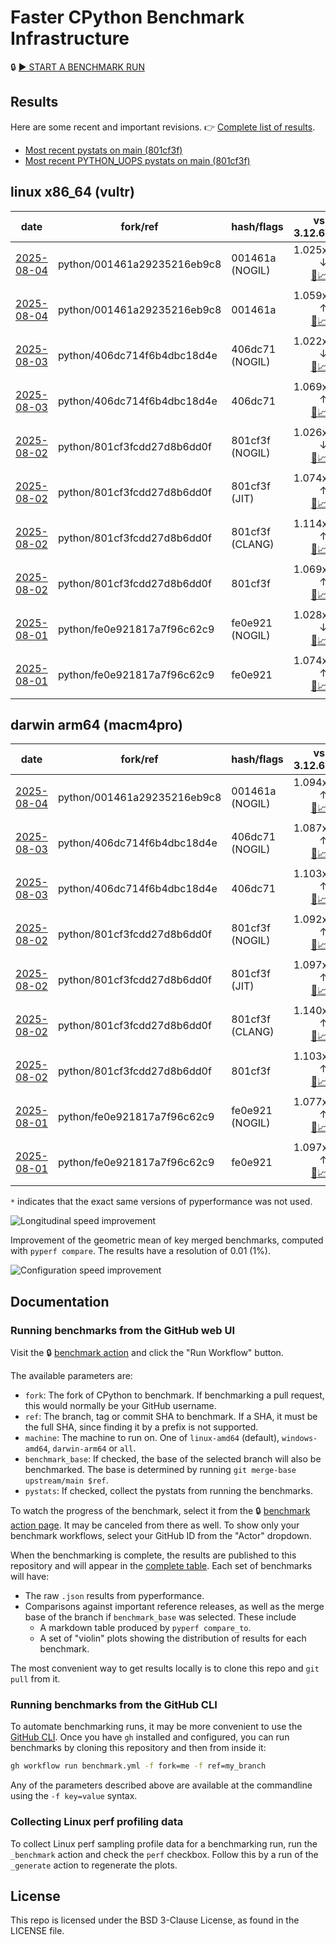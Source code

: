 # Faster CPython Benchmark Infrastructure

🔒 [▶️ START A BENCHMARK RUN](../../actions/workflows/benchmark.yml)

## Results

Here are some recent and important revisions. 👉 [Complete list of results](RESULTS.md).

<!-- START table -->
- [Most recent  pystats on main (801cf3f)](results/bm-20250802-3.15.0a0-801cf3f/bm-20250802-vultr-x86_64-python-801cf3fcdd27d8b6dd0f-3.15.0a0-801cf3f-pystats.md)
- [Most recent PYTHON_UOPS pystats on main (801cf3f)](results/bm-20250802-3.15.0a0-801cf3f-PYTHON_UOPS/bm-20250802-vultr-x86_64-python-801cf3fcdd27d8b6dd0f-3.15.0a0-801cf3f-pystats.md)

## linux x86_64 (vultr)
| date | fork/ref | hash/flags | vs. 3.12.6: | vs. 3.13.0rc2: | vs. base: |
| --- | --- | --- | ---: | ---: | ---: |
| [2025-08-04](results/bm-20250804-3.15.0a0-001461a-NOGIL) | python/001461a29235216eb9c8 | 001461a (NOGIL) | 1.025x ↓<br>[📄](results/bm-20250804-3.15.0a0-001461a-NOGIL/bm-20250804-vultr-x86_64-python-001461a29235216eb9c8-3.15.0a0-001461a-vs-3.12.6.md)[📈](results/bm-20250804-3.15.0a0-001461a-NOGIL/bm-20250804-vultr-x86_64-python-001461a29235216eb9c8-3.15.0a0-001461a-vs-3.12.6.svg) | 1.058x ↓<br>[📄](results/bm-20250804-3.15.0a0-001461a-NOGIL/bm-20250804-vultr-x86_64-python-001461a29235216eb9c8-3.15.0a0-001461a-vs-3.13.0rc2.md)[📈](results/bm-20250804-3.15.0a0-001461a-NOGIL/bm-20250804-vultr-x86_64-python-001461a29235216eb9c8-3.15.0a0-001461a-vs-3.13.0rc2.svg) | 1.086x ↓<br>[📄](results/bm-20250804-3.15.0a0-001461a-NOGIL/bm-20250804-vultr-x86_64-python-001461a29235216eb9c8-3.15.0a0-001461a-vs-base.md)[📈](results/bm-20250804-3.15.0a0-001461a-NOGIL/bm-20250804-vultr-x86_64-python-001461a29235216eb9c8-3.15.0a0-001461a-vs-base.svg)[🧠](results/bm-20250804-3.15.0a0-001461a-NOGIL/bm-20250804-vultr-x86_64-python-001461a29235216eb9c8-3.15.0a0-001461a-vs-base-mem.svg) |
| [2025-08-04](results/bm-20250804-3.15.0a0-001461a) | python/001461a29235216eb9c8 | 001461a | 1.059x ↑<br>[📄](results/bm-20250804-3.15.0a0-001461a/bm-20250804-vultr-x86_64-python-001461a29235216eb9c8-3.15.0a0-001461a-vs-3.12.6.md)[📈](results/bm-20250804-3.15.0a0-001461a/bm-20250804-vultr-x86_64-python-001461a29235216eb9c8-3.15.0a0-001461a-vs-3.12.6.svg) | 1.024x ↑<br>[📄](results/bm-20250804-3.15.0a0-001461a/bm-20250804-vultr-x86_64-python-001461a29235216eb9c8-3.15.0a0-001461a-vs-3.13.0rc2.md)[📈](results/bm-20250804-3.15.0a0-001461a/bm-20250804-vultr-x86_64-python-001461a29235216eb9c8-3.15.0a0-001461a-vs-3.13.0rc2.svg) |  |
| [2025-08-03](results/bm-20250803-3.15.0a0-406dc71-NOGIL) | python/406dc714f6b4dbc18d4e | 406dc71 (NOGIL) | 1.022x ↓<br>[📄](results/bm-20250803-3.15.0a0-406dc71-NOGIL/bm-20250803-vultr-x86_64-python-406dc714f6b4dbc18d4e-3.15.0a0-406dc71-vs-3.12.6.md)[📈](results/bm-20250803-3.15.0a0-406dc71-NOGIL/bm-20250803-vultr-x86_64-python-406dc714f6b4dbc18d4e-3.15.0a0-406dc71-vs-3.12.6.svg) | 1.055x ↓<br>[📄](results/bm-20250803-3.15.0a0-406dc71-NOGIL/bm-20250803-vultr-x86_64-python-406dc714f6b4dbc18d4e-3.15.0a0-406dc71-vs-3.13.0rc2.md)[📈](results/bm-20250803-3.15.0a0-406dc71-NOGIL/bm-20250803-vultr-x86_64-python-406dc714f6b4dbc18d4e-3.15.0a0-406dc71-vs-3.13.0rc2.svg) | 1.091x ↓<br>[📄](results/bm-20250803-3.15.0a0-406dc71-NOGIL/bm-20250803-vultr-x86_64-python-406dc714f6b4dbc18d4e-3.15.0a0-406dc71-vs-base.md)[📈](results/bm-20250803-3.15.0a0-406dc71-NOGIL/bm-20250803-vultr-x86_64-python-406dc714f6b4dbc18d4e-3.15.0a0-406dc71-vs-base.svg)[🧠](results/bm-20250803-3.15.0a0-406dc71-NOGIL/bm-20250803-vultr-x86_64-python-406dc714f6b4dbc18d4e-3.15.0a0-406dc71-vs-base-mem.svg) |
| [2025-08-03](results/bm-20250803-3.15.0a0-406dc71) | python/406dc714f6b4dbc18d4e | 406dc71 | 1.069x ↑<br>[📄](results/bm-20250803-3.15.0a0-406dc71/bm-20250803-vultr-x86_64-python-406dc714f6b4dbc18d4e-3.15.0a0-406dc71-vs-3.12.6.md)[📈](results/bm-20250803-3.15.0a0-406dc71/bm-20250803-vultr-x86_64-python-406dc714f6b4dbc18d4e-3.15.0a0-406dc71-vs-3.12.6.svg) | 1.033x ↑<br>[📄](results/bm-20250803-3.15.0a0-406dc71/bm-20250803-vultr-x86_64-python-406dc714f6b4dbc18d4e-3.15.0a0-406dc71-vs-3.13.0rc2.md)[📈](results/bm-20250803-3.15.0a0-406dc71/bm-20250803-vultr-x86_64-python-406dc714f6b4dbc18d4e-3.15.0a0-406dc71-vs-3.13.0rc2.svg) |  |
| [2025-08-02](results/bm-20250802-3.15.0a0-801cf3f-NOGIL) | python/801cf3fcdd27d8b6dd0f | 801cf3f (NOGIL) | 1.026x ↓<br>[📄](results/bm-20250802-3.15.0a0-801cf3f-NOGIL/bm-20250802-vultr-x86_64-python-801cf3fcdd27d8b6dd0f-3.15.0a0-801cf3f-vs-3.12.6.md)[📈](results/bm-20250802-3.15.0a0-801cf3f-NOGIL/bm-20250802-vultr-x86_64-python-801cf3fcdd27d8b6dd0f-3.15.0a0-801cf3f-vs-3.12.6.svg) | 1.059x ↓<br>[📄](results/bm-20250802-3.15.0a0-801cf3f-NOGIL/bm-20250802-vultr-x86_64-python-801cf3fcdd27d8b6dd0f-3.15.0a0-801cf3f-vs-3.13.0rc2.md)[📈](results/bm-20250802-3.15.0a0-801cf3f-NOGIL/bm-20250802-vultr-x86_64-python-801cf3fcdd27d8b6dd0f-3.15.0a0-801cf3f-vs-3.13.0rc2.svg) | 1.094x ↓<br>[📄](results/bm-20250802-3.15.0a0-801cf3f-NOGIL/bm-20250802-vultr-x86_64-python-801cf3fcdd27d8b6dd0f-3.15.0a0-801cf3f-vs-base.md)[📈](results/bm-20250802-3.15.0a0-801cf3f-NOGIL/bm-20250802-vultr-x86_64-python-801cf3fcdd27d8b6dd0f-3.15.0a0-801cf3f-vs-base.svg)[🧠](results/bm-20250802-3.15.0a0-801cf3f-NOGIL/bm-20250802-vultr-x86_64-python-801cf3fcdd27d8b6dd0f-3.15.0a0-801cf3f-vs-base-mem.svg) |
| [2025-08-02](results/bm-20250802-3.15.0a0-801cf3f-JIT) | python/801cf3fcdd27d8b6dd0f | 801cf3f (JIT) | 1.074x ↑<br>[📄](results/bm-20250802-3.15.0a0-801cf3f-JIT/bm-20250802-vultr-x86_64-python-801cf3fcdd27d8b6dd0f-3.15.0a0-801cf3f-vs-3.12.6.md)[📈](results/bm-20250802-3.15.0a0-801cf3f-JIT/bm-20250802-vultr-x86_64-python-801cf3fcdd27d8b6dd0f-3.15.0a0-801cf3f-vs-3.12.6.svg) | 1.038x ↑<br>[📄](results/bm-20250802-3.15.0a0-801cf3f-JIT/bm-20250802-vultr-x86_64-python-801cf3fcdd27d8b6dd0f-3.15.0a0-801cf3f-vs-3.13.0rc2.md)[📈](results/bm-20250802-3.15.0a0-801cf3f-JIT/bm-20250802-vultr-x86_64-python-801cf3fcdd27d8b6dd0f-3.15.0a0-801cf3f-vs-3.13.0rc2.svg) | 1.004x ↑<br>[📄](results/bm-20250802-3.15.0a0-801cf3f-JIT/bm-20250802-vultr-x86_64-python-801cf3fcdd27d8b6dd0f-3.15.0a0-801cf3f-vs-base.md)[📈](results/bm-20250802-3.15.0a0-801cf3f-JIT/bm-20250802-vultr-x86_64-python-801cf3fcdd27d8b6dd0f-3.15.0a0-801cf3f-vs-base.svg)[🧠](results/bm-20250802-3.15.0a0-801cf3f-JIT/bm-20250802-vultr-x86_64-python-801cf3fcdd27d8b6dd0f-3.15.0a0-801cf3f-vs-base-mem.svg) |
| [2025-08-02](results/bm-20250802-3.15.0a0-801cf3f-CLANG) | python/801cf3fcdd27d8b6dd0f | 801cf3f (CLANG) | 1.114x ↑<br>[📄](results/bm-20250802-3.15.0a0-801cf3f-CLANG/bm-20250802-vultr-x86_64-python-801cf3fcdd27d8b6dd0f-3.15.0a0-801cf3f-vs-3.12.6.md)[📈](results/bm-20250802-3.15.0a0-801cf3f-CLANG/bm-20250802-vultr-x86_64-python-801cf3fcdd27d8b6dd0f-3.15.0a0-801cf3f-vs-3.12.6.svg) | 1.077x ↑<br>[📄](results/bm-20250802-3.15.0a0-801cf3f-CLANG/bm-20250802-vultr-x86_64-python-801cf3fcdd27d8b6dd0f-3.15.0a0-801cf3f-vs-3.13.0rc2.md)[📈](results/bm-20250802-3.15.0a0-801cf3f-CLANG/bm-20250802-vultr-x86_64-python-801cf3fcdd27d8b6dd0f-3.15.0a0-801cf3f-vs-3.13.0rc2.svg) | 1.040x ↑<br>[📄](results/bm-20250802-3.15.0a0-801cf3f-CLANG/bm-20250802-vultr-x86_64-python-801cf3fcdd27d8b6dd0f-3.15.0a0-801cf3f-vs-base.md)[📈](results/bm-20250802-3.15.0a0-801cf3f-CLANG/bm-20250802-vultr-x86_64-python-801cf3fcdd27d8b6dd0f-3.15.0a0-801cf3f-vs-base.svg)[🧠](results/bm-20250802-3.15.0a0-801cf3f-CLANG/bm-20250802-vultr-x86_64-python-801cf3fcdd27d8b6dd0f-3.15.0a0-801cf3f-vs-base-mem.svg) |
| [2025-08-02](results/bm-20250802-3.15.0a0-801cf3f) | python/801cf3fcdd27d8b6dd0f | 801cf3f | 1.069x ↑<br>[📄](results/bm-20250802-3.15.0a0-801cf3f/bm-20250802-vultr-x86_64-python-801cf3fcdd27d8b6dd0f-3.15.0a0-801cf3f-vs-3.12.6.md)[📈](results/bm-20250802-3.15.0a0-801cf3f/bm-20250802-vultr-x86_64-python-801cf3fcdd27d8b6dd0f-3.15.0a0-801cf3f-vs-3.12.6.svg) | 1.034x ↑<br>[📄](results/bm-20250802-3.15.0a0-801cf3f/bm-20250802-vultr-x86_64-python-801cf3fcdd27d8b6dd0f-3.15.0a0-801cf3f-vs-3.13.0rc2.md)[📈](results/bm-20250802-3.15.0a0-801cf3f/bm-20250802-vultr-x86_64-python-801cf3fcdd27d8b6dd0f-3.15.0a0-801cf3f-vs-3.13.0rc2.svg) |  |
| [2025-08-01](results/bm-20250801-3.15.0a0-fe0e921-NOGIL) | python/fe0e921817a7f96c62c9 | fe0e921 (NOGIL) | 1.028x ↓<br>[📄](results/bm-20250801-3.15.0a0-fe0e921-NOGIL/bm-20250801-vultr-x86_64-python-fe0e921817a7f96c62c9-3.15.0a0-fe0e921-vs-3.12.6.md)[📈](results/bm-20250801-3.15.0a0-fe0e921-NOGIL/bm-20250801-vultr-x86_64-python-fe0e921817a7f96c62c9-3.15.0a0-fe0e921-vs-3.12.6.svg) | 1.061x ↓<br>[📄](results/bm-20250801-3.15.0a0-fe0e921-NOGIL/bm-20250801-vultr-x86_64-python-fe0e921817a7f96c62c9-3.15.0a0-fe0e921-vs-3.13.0rc2.md)[📈](results/bm-20250801-3.15.0a0-fe0e921-NOGIL/bm-20250801-vultr-x86_64-python-fe0e921817a7f96c62c9-3.15.0a0-fe0e921-vs-3.13.0rc2.svg) | 1.100x ↓<br>[📄](results/bm-20250801-3.15.0a0-fe0e921-NOGIL/bm-20250801-vultr-x86_64-python-fe0e921817a7f96c62c9-3.15.0a0-fe0e921-vs-base.md)[📈](results/bm-20250801-3.15.0a0-fe0e921-NOGIL/bm-20250801-vultr-x86_64-python-fe0e921817a7f96c62c9-3.15.0a0-fe0e921-vs-base.svg)[🧠](results/bm-20250801-3.15.0a0-fe0e921-NOGIL/bm-20250801-vultr-x86_64-python-fe0e921817a7f96c62c9-3.15.0a0-fe0e921-vs-base-mem.svg) |
| [2025-08-01](results/bm-20250801-3.15.0a0-fe0e921) | python/fe0e921817a7f96c62c9 | fe0e921 | 1.074x ↑<br>[📄](results/bm-20250801-3.15.0a0-fe0e921/bm-20250801-vultr-x86_64-python-fe0e921817a7f96c62c9-3.15.0a0-fe0e921-vs-3.12.6.md)[📈](results/bm-20250801-3.15.0a0-fe0e921/bm-20250801-vultr-x86_64-python-fe0e921817a7f96c62c9-3.15.0a0-fe0e921-vs-3.12.6.svg) | 1.038x ↑<br>[📄](results/bm-20250801-3.15.0a0-fe0e921/bm-20250801-vultr-x86_64-python-fe0e921817a7f96c62c9-3.15.0a0-fe0e921-vs-3.13.0rc2.md)[📈](results/bm-20250801-3.15.0a0-fe0e921/bm-20250801-vultr-x86_64-python-fe0e921817a7f96c62c9-3.15.0a0-fe0e921-vs-3.13.0rc2.svg) |  |

## darwin arm64 (macm4pro)
| date | fork/ref | hash/flags | vs. 3.12.6: | vs. 3.13.0rc2: | vs. base: |
| --- | --- | --- | ---: | ---: | ---: |
| [2025-08-04](results/bm-20250804-3.15.0a0-001461a-NOGIL) | python/001461a29235216eb9c8 | 001461a (NOGIL) | 1.094x ↑<br>[📄](results/bm-20250804-3.15.0a0-001461a-NOGIL/bm-20250804-macm4pro-arm64-python-001461a29235216eb9c8-3.15.0a0-001461a-vs-3.12.6.md)[📈](results/bm-20250804-3.15.0a0-001461a-NOGIL/bm-20250804-macm4pro-arm64-python-001461a29235216eb9c8-3.15.0a0-001461a-vs-3.12.6.svg) | 1.015x ↑<br>[📄](results/bm-20250804-3.15.0a0-001461a-NOGIL/bm-20250804-macm4pro-arm64-python-001461a29235216eb9c8-3.15.0a0-001461a-vs-3.13.0rc2.md)[📈](results/bm-20250804-3.15.0a0-001461a-NOGIL/bm-20250804-macm4pro-arm64-python-001461a29235216eb9c8-3.15.0a0-001461a-vs-3.13.0rc2.svg) |  |
| [2025-08-03](results/bm-20250803-3.15.0a0-406dc71-NOGIL) | python/406dc714f6b4dbc18d4e | 406dc71 (NOGIL) | 1.087x ↑<br>[📄](results/bm-20250803-3.15.0a0-406dc71-NOGIL/bm-20250803-macm4pro-arm64-python-406dc714f6b4dbc18d4e-3.15.0a0-406dc71-vs-3.12.6.md)[📈](results/bm-20250803-3.15.0a0-406dc71-NOGIL/bm-20250803-macm4pro-arm64-python-406dc714f6b4dbc18d4e-3.15.0a0-406dc71-vs-3.12.6.svg) | 1.008x ↑<br>[📄](results/bm-20250803-3.15.0a0-406dc71-NOGIL/bm-20250803-macm4pro-arm64-python-406dc714f6b4dbc18d4e-3.15.0a0-406dc71-vs-3.13.0rc2.md)[📈](results/bm-20250803-3.15.0a0-406dc71-NOGIL/bm-20250803-macm4pro-arm64-python-406dc714f6b4dbc18d4e-3.15.0a0-406dc71-vs-3.13.0rc2.svg) | 1.017x ↓<br>[📄](results/bm-20250803-3.15.0a0-406dc71-NOGIL/bm-20250803-macm4pro-arm64-python-406dc714f6b4dbc18d4e-3.15.0a0-406dc71-vs-base.md)[📈](results/bm-20250803-3.15.0a0-406dc71-NOGIL/bm-20250803-macm4pro-arm64-python-406dc714f6b4dbc18d4e-3.15.0a0-406dc71-vs-base.svg)[🧠](results/bm-20250803-3.15.0a0-406dc71-NOGIL/bm-20250803-macm4pro-arm64-python-406dc714f6b4dbc18d4e-3.15.0a0-406dc71-vs-base-mem.svg) |
| [2025-08-03](results/bm-20250803-3.15.0a0-406dc71) | python/406dc714f6b4dbc18d4e | 406dc71 | 1.103x ↑<br>[📄](results/bm-20250803-3.15.0a0-406dc71/bm-20250803-macm4pro-arm64-python-406dc714f6b4dbc18d4e-3.15.0a0-406dc71-vs-3.12.6.md)[📈](results/bm-20250803-3.15.0a0-406dc71/bm-20250803-macm4pro-arm64-python-406dc714f6b4dbc18d4e-3.15.0a0-406dc71-vs-3.12.6.svg) | 1.024x ↑<br>[📄](results/bm-20250803-3.15.0a0-406dc71/bm-20250803-macm4pro-arm64-python-406dc714f6b4dbc18d4e-3.15.0a0-406dc71-vs-3.13.0rc2.md)[📈](results/bm-20250803-3.15.0a0-406dc71/bm-20250803-macm4pro-arm64-python-406dc714f6b4dbc18d4e-3.15.0a0-406dc71-vs-3.13.0rc2.svg) |  |
| [2025-08-02](results/bm-20250802-3.15.0a0-801cf3f-NOGIL) | python/801cf3fcdd27d8b6dd0f | 801cf3f (NOGIL) | 1.092x ↑<br>[📄](results/bm-20250802-3.15.0a0-801cf3f-NOGIL/bm-20250802-macm4pro-arm64-python-801cf3fcdd27d8b6dd0f-3.15.0a0-801cf3f-vs-3.12.6.md)[📈](results/bm-20250802-3.15.0a0-801cf3f-NOGIL/bm-20250802-macm4pro-arm64-python-801cf3fcdd27d8b6dd0f-3.15.0a0-801cf3f-vs-3.12.6.svg) | 1.013x ↑<br>[📄](results/bm-20250802-3.15.0a0-801cf3f-NOGIL/bm-20250802-macm4pro-arm64-python-801cf3fcdd27d8b6dd0f-3.15.0a0-801cf3f-vs-3.13.0rc2.md)[📈](results/bm-20250802-3.15.0a0-801cf3f-NOGIL/bm-20250802-macm4pro-arm64-python-801cf3fcdd27d8b6dd0f-3.15.0a0-801cf3f-vs-3.13.0rc2.svg) | 1.011x ↓<br>[📄](results/bm-20250802-3.15.0a0-801cf3f-NOGIL/bm-20250802-macm4pro-arm64-python-801cf3fcdd27d8b6dd0f-3.15.0a0-801cf3f-vs-base.md)[📈](results/bm-20250802-3.15.0a0-801cf3f-NOGIL/bm-20250802-macm4pro-arm64-python-801cf3fcdd27d8b6dd0f-3.15.0a0-801cf3f-vs-base.svg)[🧠](results/bm-20250802-3.15.0a0-801cf3f-NOGIL/bm-20250802-macm4pro-arm64-python-801cf3fcdd27d8b6dd0f-3.15.0a0-801cf3f-vs-base-mem.svg) |
| [2025-08-02](results/bm-20250802-3.15.0a0-801cf3f-JIT) | python/801cf3fcdd27d8b6dd0f | 801cf3f (JIT) | 1.097x ↑<br>[📄](results/bm-20250802-3.15.0a0-801cf3f-JIT/bm-20250802-macm4pro-arm64-python-801cf3fcdd27d8b6dd0f-3.15.0a0-801cf3f-vs-3.12.6.md)[📈](results/bm-20250802-3.15.0a0-801cf3f-JIT/bm-20250802-macm4pro-arm64-python-801cf3fcdd27d8b6dd0f-3.15.0a0-801cf3f-vs-3.12.6.svg) | 1.017x ↑<br>[📄](results/bm-20250802-3.15.0a0-801cf3f-JIT/bm-20250802-macm4pro-arm64-python-801cf3fcdd27d8b6dd0f-3.15.0a0-801cf3f-vs-3.13.0rc2.md)[📈](results/bm-20250802-3.15.0a0-801cf3f-JIT/bm-20250802-macm4pro-arm64-python-801cf3fcdd27d8b6dd0f-3.15.0a0-801cf3f-vs-3.13.0rc2.svg) | 1.004x ↓<br>[📄](results/bm-20250802-3.15.0a0-801cf3f-JIT/bm-20250802-macm4pro-arm64-python-801cf3fcdd27d8b6dd0f-3.15.0a0-801cf3f-vs-base.md)[📈](results/bm-20250802-3.15.0a0-801cf3f-JIT/bm-20250802-macm4pro-arm64-python-801cf3fcdd27d8b6dd0f-3.15.0a0-801cf3f-vs-base.svg)[🧠](results/bm-20250802-3.15.0a0-801cf3f-JIT/bm-20250802-macm4pro-arm64-python-801cf3fcdd27d8b6dd0f-3.15.0a0-801cf3f-vs-base-mem.svg) |
| [2025-08-02](results/bm-20250802-3.15.0a0-801cf3f-CLANG) | python/801cf3fcdd27d8b6dd0f | 801cf3f (CLANG) | 1.140x ↑<br>[📄](results/bm-20250802-3.15.0a0-801cf3f-CLANG/bm-20250802-macm4pro-arm64-python-801cf3fcdd27d8b6dd0f-3.15.0a0-801cf3f-vs-3.12.6.md)[📈](results/bm-20250802-3.15.0a0-801cf3f-CLANG/bm-20250802-macm4pro-arm64-python-801cf3fcdd27d8b6dd0f-3.15.0a0-801cf3f-vs-3.12.6.svg) | 1.058x ↑<br>[📄](results/bm-20250802-3.15.0a0-801cf3f-CLANG/bm-20250802-macm4pro-arm64-python-801cf3fcdd27d8b6dd0f-3.15.0a0-801cf3f-vs-3.13.0rc2.md)[📈](results/bm-20250802-3.15.0a0-801cf3f-CLANG/bm-20250802-macm4pro-arm64-python-801cf3fcdd27d8b6dd0f-3.15.0a0-801cf3f-vs-3.13.0rc2.svg) | 1.036x ↑<br>[📄](results/bm-20250802-3.15.0a0-801cf3f-CLANG/bm-20250802-macm4pro-arm64-python-801cf3fcdd27d8b6dd0f-3.15.0a0-801cf3f-vs-base.md)[📈](results/bm-20250802-3.15.0a0-801cf3f-CLANG/bm-20250802-macm4pro-arm64-python-801cf3fcdd27d8b6dd0f-3.15.0a0-801cf3f-vs-base.svg)[🧠](results/bm-20250802-3.15.0a0-801cf3f-CLANG/bm-20250802-macm4pro-arm64-python-801cf3fcdd27d8b6dd0f-3.15.0a0-801cf3f-vs-base-mem.svg) |
| [2025-08-02](results/bm-20250802-3.15.0a0-801cf3f) | python/801cf3fcdd27d8b6dd0f | 801cf3f | 1.103x ↑<br>[📄](results/bm-20250802-3.15.0a0-801cf3f/bm-20250802-macm4pro-arm64-python-801cf3fcdd27d8b6dd0f-3.15.0a0-801cf3f-vs-3.12.6.md)[📈](results/bm-20250802-3.15.0a0-801cf3f/bm-20250802-macm4pro-arm64-python-801cf3fcdd27d8b6dd0f-3.15.0a0-801cf3f-vs-3.12.6.svg) | 1.023x ↑<br>[📄](results/bm-20250802-3.15.0a0-801cf3f/bm-20250802-macm4pro-arm64-python-801cf3fcdd27d8b6dd0f-3.15.0a0-801cf3f-vs-3.13.0rc2.md)[📈](results/bm-20250802-3.15.0a0-801cf3f/bm-20250802-macm4pro-arm64-python-801cf3fcdd27d8b6dd0f-3.15.0a0-801cf3f-vs-3.13.0rc2.svg) |  |
| [2025-08-01](results/bm-20250801-3.15.0a0-fe0e921-NOGIL) | python/fe0e921817a7f96c62c9 | fe0e921 (NOGIL) | 1.077x ↑<br>[📄](results/bm-20250801-3.15.0a0-fe0e921-NOGIL/bm-20250801-macm4pro-arm64-python-fe0e921817a7f96c62c9-3.15.0a0-fe0e921-vs-3.12.6.md)[📈](results/bm-20250801-3.15.0a0-fe0e921-NOGIL/bm-20250801-macm4pro-arm64-python-fe0e921817a7f96c62c9-3.15.0a0-fe0e921-vs-3.12.6.svg) | 1.001x ↓<br>[📄](results/bm-20250801-3.15.0a0-fe0e921-NOGIL/bm-20250801-macm4pro-arm64-python-fe0e921817a7f96c62c9-3.15.0a0-fe0e921-vs-3.13.0rc2.md)[📈](results/bm-20250801-3.15.0a0-fe0e921-NOGIL/bm-20250801-macm4pro-arm64-python-fe0e921817a7f96c62c9-3.15.0a0-fe0e921-vs-3.13.0rc2.svg) | 1.020x ↓<br>[📄](results/bm-20250801-3.15.0a0-fe0e921-NOGIL/bm-20250801-macm4pro-arm64-python-fe0e921817a7f96c62c9-3.15.0a0-fe0e921-vs-base.md)[📈](results/bm-20250801-3.15.0a0-fe0e921-NOGIL/bm-20250801-macm4pro-arm64-python-fe0e921817a7f96c62c9-3.15.0a0-fe0e921-vs-base.svg)[🧠](results/bm-20250801-3.15.0a0-fe0e921-NOGIL/bm-20250801-macm4pro-arm64-python-fe0e921817a7f96c62c9-3.15.0a0-fe0e921-vs-base-mem.svg) |
| [2025-08-01](results/bm-20250801-3.15.0a0-fe0e921) | python/fe0e921817a7f96c62c9 | fe0e921 | 1.097x ↑<br>[📄](results/bm-20250801-3.15.0a0-fe0e921/bm-20250801-macm4pro-arm64-python-fe0e921817a7f96c62c9-3.15.0a0-fe0e921-vs-3.12.6.md)[📈](results/bm-20250801-3.15.0a0-fe0e921/bm-20250801-macm4pro-arm64-python-fe0e921817a7f96c62c9-3.15.0a0-fe0e921-vs-3.12.6.svg) | 1.018x ↑<br>[📄](results/bm-20250801-3.15.0a0-fe0e921/bm-20250801-macm4pro-arm64-python-fe0e921817a7f96c62c9-3.15.0a0-fe0e921-vs-3.13.0rc2.md)[📈](results/bm-20250801-3.15.0a0-fe0e921/bm-20250801-macm4pro-arm64-python-fe0e921817a7f96c62c9-3.15.0a0-fe0e921-vs-3.13.0rc2.svg) |  |


<!-- END table -->

`*` indicates that the exact same versions of pyperformance was not used.

![Longitudinal speed improvement](/longitudinal.svg)

Improvement of the geometric mean of key merged benchmarks, computed with `pyperf compare`.
The results have a resolution of 0.01 (1%).

![Configuration speed improvement](/configs.svg)

## Documentation

### Running benchmarks from the GitHub web UI

Visit the 🔒 [benchmark action](../../actions/workflows/benchmark.yml) and click the "Run Workflow" button.

The available parameters are:

- `fork`: The fork of CPython to benchmark.
  If benchmarking a pull request, this would normally be your GitHub username.
- `ref`: The branch, tag or commit SHA to benchmark.
  If a SHA, it must be the full SHA, since finding it by a prefix is not supported.
- `machine`: The machine to run on.
  One of `linux-amd64` (default), `windows-amd64`, `darwin-arm64` or `all`.
- `benchmark_base`: If checked, the base of the selected branch will also be benchmarked.
  The base is determined by running `git merge-base upstream/main $ref`.
- `pystats`: If checked, collect the pystats from running the benchmarks.

To watch the progress of the benchmark, select it from the 🔒 [benchmark action page](../../actions/workflows/benchmark.yml).
It may be canceled from there as well.
To show only your benchmark workflows, select your GitHub ID from the "Actor" dropdown.

When the benchmarking is complete, the results are published to this repository and will appear in the [complete table](RESULTS.md).
Each set of benchmarks will have:

- The raw `.json` results from pyperformance.
- Comparisons against important reference releases, as well as the merge base of the branch if `benchmark_base` was selected. These include
  - A markdown table produced by `pyperf compare_to`.
  - A set of "violin" plots showing the distribution of results for each benchmark.

The most convenient way to get results locally is to clone this repo and `git pull` from it.

### Running benchmarks from the GitHub CLI

To automate benchmarking runs, it may be more convenient to use the [GitHub CLI](https://cli.github.com/).
Once you have `gh` installed and configured, you can run benchmarks by cloning this repository and then from inside it:

```bash session
gh workflow run benchmark.yml -f fork=me -f ref=my_branch
```

Any of the parameters described above are available at the commandline using the `-f key=value` syntax.

### Collecting Linux perf profiling data

To collect Linux perf sampling profile data for a benchmarking run, run the `_benchmark` action and check the `perf` checkbox.
Follow this by a run of the `_generate` action to regenerate the plots.

## License

This repo is licensed under the BSD 3-Clause License, as found in the LICENSE file.
